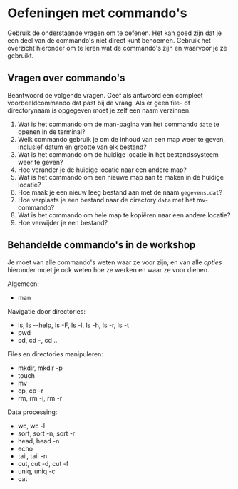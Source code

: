 # Oefeningen met commando's

Gebruik de onderstaande vragen om te oefenen. Het kan goed zijn dat je een deel van de commando's niet direct kunt benoemen. Gebruik het overzicht hieronder om te leren wat de commando's zijn en waarvoor je ze gebruikt.

## Vragen over commando's

Beantwoord de volgende vragen. Geef als antwoord een compleet voorbeeldcommando dat past bij de vraag. Als er geen file- of directorynaam is opgegeven moet je zelf een naam verzinnen.

1. Wat is het commando om de man-pagina van het commando `date` te openen in de terminal?
1. Welk commando gebruik je om de inhoud van een map weer te geven, inclusief datum en grootte van elk bestand?
1. Wat is het commando om de huidige locatie in het bestandssysteem weer te geven?
1. Hoe verander je de huidige locatie naar een andere map?
1. Wat is het commando om een nieuwe map aan te maken in de huidige locatie?
1. Hoe maak je een nieuw leeg bestand aan met de naam `gegevens.dat`?
1. Hoe verplaats je een bestand naar de directory `data` met het mv-commando?
1. Wat is het commando om hele map te kopiëren naar een andere locatie?
1. Hoe verwijder je een bestand?

## Behandelde commando's in de workshop

Je moet van alle commando's weten waar ze voor zijn, en van alle *opties* hieronder moet je ook weten hoe ze werken en waar ze voor dienen.

Algemeen:

- man

Navigatie door directories:

- ls, ls --help, ls -F, ls -l, ls -h, ls -r, ls -t
- pwd
- cd, cd -, cd ..

Files en directories manipuleren:

- mkdir, mkdir -p
- touch
- mv
- cp, cp -r
- rm, rm -i, rm -r

Data processing:

- wc, wc -l
- sort, sort -n, sort -r
- head, head -n
- echo
- tail, tail -n
- cut, cut -d, cut -f
- uniq, uniq -c
- cat
